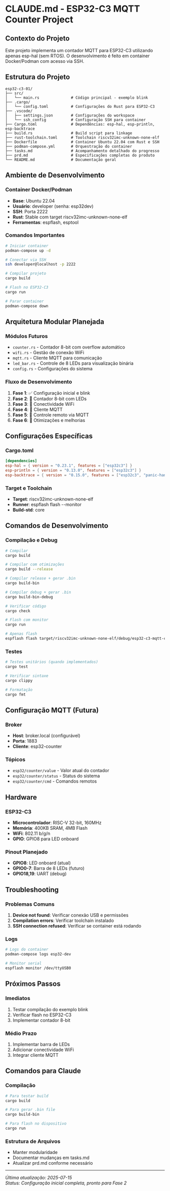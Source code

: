 # CLAUDE.md - ESP32-C3 MQTT Counter Project

## Contexto do Projeto

Este projeto implementa um contador MQTT para ESP32-C3 utilizando apenas esp-hal (sem RTOS). O desenvolvimento é feito em container Docker/Podman com acesso via SSH.

## Estrutura do Projeto

```
esp32-c3-01/
├── src/
│   └── main.rs              # Código principal - exemplo blink
├── .cargo/
│   └── config.toml          # Configurações do Rust para ESP32-C3
├── .vscode/
│   ├── settings.json        # Configurações do workspace
│   └── ssh_config           # Configuração SSH para container
├── Cargo.toml               # Dependências: esp-hal, esp-println, esp-backtrace
├── build.rs                 # Build script para linkage
├── rust-toolchain.toml      # Toolchain riscv32imc-unknown-none-elf
├── Dockerfile               # Container Ubuntu 22.04 com Rust e SSH
├── podman-compose.yml       # Orquestração do container
├── tasks.md                 # Acompanhamento detalhado do progresso
├── prd.md                   # Especificações completas do produto
└── README.md                # Documentação geral
```

## Ambiente de Desenvolvimento

### Container Docker/Podman
- **Base**: Ubuntu 22.04
- **Usuário**: developer (senha: esp32dev)
- **SSH**: Porta 2222
- **Rust**: Stable com target riscv32imc-unknown-none-elf
- **Ferramentas**: espflash, esptool

### Comandos Importantes

```bash
# Iniciar container
podman-compose up -d

# Conectar via SSH
ssh developer@localhost -p 2222

# Compilar projeto
cargo build

# Flash no ESP32-C3
cargo run

# Parar container
podman-compose down
```

## Arquitetura Modular Planejada

### Módulos Futuros
- `counter.rs` - Contador 8-bit com overflow automático
- `wifi.rs` - Gestão de conexão WiFi
- `mqtt.rs` - Cliente MQTT para comunicação
- `led_bar.rs` - Controle de 8 LEDs para visualização binária
- `config.rs` - Configurações do sistema

### Fluxo de Desenvolvimento
1. **Fase 1**: ✅ Configuração inicial e blink
2. **Fase 2**: 🔄 Contador 8-bit com LEDs
3. **Fase 3**: 🔄 Conectividade WiFi
4. **Fase 4**: 🔄 Cliente MQTT
5. **Fase 5**: 🔄 Controle remoto via MQTT
6. **Fase 6**: 🔄 Otimizações e melhorias

## Configurações Específicas

### Cargo.toml
```toml
[dependencies]
esp-hal = { version = "0.23.1", features = ["esp32c3"] }
esp-println = { version = "0.13.0", features = ["esp32c3"] }
esp-backtrace = { version = "0.15.0", features = ["esp32c3", "panic-handler", "exception-handler", "println"] }
```

### Target e Toolchain
- **Target**: riscv32imc-unknown-none-elf
- **Runner**: espflash flash --monitor
- **Build-std**: core

## Comandos de Desenvolvimento

### Compilação e Debug
```bash
# Compilar
cargo build

# Compilar com otimizações
cargo build --release

# Compilar release + gerar .bin
cargo build-bin

# Compilar debug + gerar .bin
cargo build-bin-debug

# Verificar código
cargo check

# Flash com monitor
cargo run

# Apenas flash
espflash flash target/riscv32imc-unknown-none-elf/debug/esp32-c3-mqtt-counter
```

### Testes
```bash
# Testes unitários (quando implementados)
cargo test

# Verificar sintaxe
cargo clippy

# Formatação
cargo fmt
```

## Configuração MQTT (Futura)

### Broker
- **Host**: broker.local (configurável)
- **Porta**: 1883
- **Cliente**: esp32-counter

### Tópicos
- `esp32/counter/value` - Valor atual do contador
- `esp32/counter/status` - Status do sistema
- `esp32/counter/cmd` - Comandos remotos

## Hardware

### ESP32-C3
- **Microcontrolador**: RISC-V 32-bit, 160MHz
- **Memória**: 400KB SRAM, 4MB Flash
- **WiFi**: 802.11 b/g/n
- **GPIO**: GPIO8 para LED onboard

### Pinout Planejado
- **GPIO8**: LED onboard (atual)
- **GPIO0-7**: Barra de 8 LEDs (futuro)
- **GPIO18,19**: UART (debug)

## Troubleshooting

### Problemas Comuns
1. **Device not found**: Verificar conexão USB e permissões
2. **Compilation errors**: Verificar toolchain instalado
3. **SSH connection refused**: Verificar se container está rodando

### Logs
```bash
# Logs do container
podman-compose logs esp32-dev

# Monitor serial
espflash monitor /dev/ttyUSB0
```

## Próximos Passos

### Imediatos
1. Testar compilação do exemplo blink
2. Verificar flash no ESP32-C3
3. Implementar contador 8-bit

### Médio Prazo
1. Implementar barra de LEDs
2. Adicionar conectividade WiFi
3. Integrar cliente MQTT

## Comandos para Claude

### Compilação
```bash
# Para testar build
cargo build

# Para gerar .bin file
cargo build-bin

# Para flash no dispositivo
cargo run
```

### Estrutura de Arquivos
- Manter modularidade
- Documentar mudanças em tasks.md
- Atualizar prd.md conforme necessário

---

*Última atualização: 2025-07-15*  
*Status: Configuração inicial completa, pronto para Fase 2*
